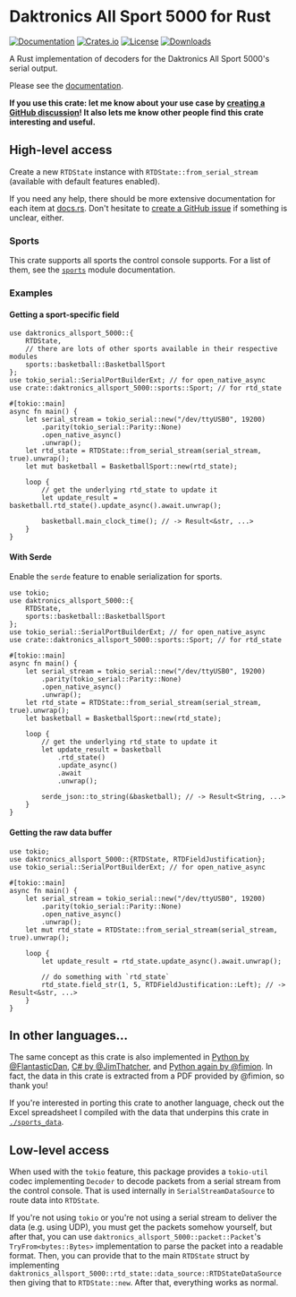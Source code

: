 # Daktronics All Sport 5000 for Rust

[![Documentation](https://docs.rs/daktronics-allsport-5000/badge.svg)](https://docs.rs/daktronics-allsport-5000)
[![Crates.io](https://img.shields.io/crates/v/daktronics-allsport-5000.svg)](https://crates.io/crates/daktronics-allsport-5000)
[![License](https://img.shields.io/crates/l/daktronics-allsport-5000.svg)](https://github.com/daktronics-allsport-5000-rs/iced/blob/master/LICENSE)
[![Downloads](https://img.shields.io/crates/d/daktronics-allsport-5000.svg)](https://crates.io/crates/daktronics-allsport-5000)

A Rust implementation of decoders for the Daktronics All Sport 5000's serial
output.

Please see the [documentation](https://docs.rs/daktronics-allsport-5000).

**If you use this crate: let me know about your use case by
[creating a GitHub discussion](https://github.com/zabackary/daktronics-allsport-5000-rs/discussions)!
It also lets me know other people find this crate interesting and useful.**

## High-level access

Create a new `RTDState` instance with `RTDState::from_serial_stream` (available
with default features enabled).

If you need any help, there should be more extensive documentation for each item
at [docs.rs](https://docs.rs/daktronics-allsport-5000). Don't hesitate to
[create a GitHub issue](https://github.com/zabackary/daktronics-allsport-5000-rs/issues)
if something is unclear, either.

### Sports

This crate supports all sports the control console supports. For a list of them,
see the
[`sports`](https://docs.rs/daktronics-allsport-5000/latest/daktronics_allsport_5000/sports/index.html)
module documentation.

### Examples

#### Getting a sport-specific field

```no_run
use daktronics_allsport_5000::{
    RTDState,
    // there are lots of other sports available in their respective modules
    sports::basketball::BasketballSport
};
use tokio_serial::SerialPortBuilderExt; // for open_native_async
use crate::daktronics_allsport_5000::sports::Sport; // for rtd_state

#[tokio::main]
async fn main() {
    let serial_stream = tokio_serial::new("/dev/ttyUSB0", 19200)
        .parity(tokio_serial::Parity::None)
        .open_native_async()
        .unwrap();
    let rtd_state = RTDState::from_serial_stream(serial_stream, true).unwrap();
    let mut basketball = BasketballSport::new(rtd_state);

    loop {
        // get the underlying rtd_state to update it
        let update_result = basketball.rtd_state().update_async().await.unwrap();

        basketball.main_clock_time(); // -> Result<&str, ...>
    }
}
```

#### With Serde

Enable the `serde` feature to enable serialization for sports.

```ignore
use tokio;
use daktronics_allsport_5000::{
    RTDState,
    sports::basketball::BasketballSport
};
use tokio_serial::SerialPortBuilderExt; // for open_native_async
use crate::daktronics_allsport_5000::sports::Sport; // for rtd_state

#[tokio::main]
async fn main() {
    let serial_stream = tokio_serial::new("/dev/ttyUSB0", 19200)
        .parity(tokio_serial::Parity::None)
        .open_native_async()
        .unwrap();
    let rtd_state = RTDState::from_serial_stream(serial_stream, true).unwrap();
    let basketball = BasketballSport::new(rtd_state);

    loop {
        // get the underlying rtd_state to update it
        let update_result = basketball
            .rtd_state()
            .update_async()
            .await
            .unwrap();

        serde_json::to_string(&basketball); // -> Result<String, ...>
    }
}
```

#### Getting the raw data buffer

```no_run
use tokio;
use daktronics_allsport_5000::{RTDState, RTDFieldJustification};
use tokio_serial::SerialPortBuilderExt; // for open_native_async

#[tokio::main]
async fn main() {
    let serial_stream = tokio_serial::new("/dev/ttyUSB0", 19200)
        .parity(tokio_serial::Parity::None)
        .open_native_async()
        .unwrap();
    let mut rtd_state = RTDState::from_serial_stream(serial_stream, true).unwrap();

    loop {
        let update_result = rtd_state.update_async().await.unwrap();

        // do something with `rtd_state`
        rtd_state.field_str(1, 5, RTDFieldJustification::Left); // -> Result<&str, ...>
    }
}
```

## In other languages...

The same concept as this crate is also implemented in
[Python by @FlantasticDan](https://github.com/FlantasticDan/scorebox-consoles),
[C# by @JimThatcher](https://github.com/JimThatcher/sport-streamer), and
[Python again by @fimion](https://github.com/fimion/pydak). In fact, the data in
this crate is extracted from a PDF provided by @fimion, so thank you!

If you're interested in porting this crate to another language, check out the
Excel spreadsheet I compiled with the data that underpins this crate in
[`./sports_data`](./sports_data/).

## Low-level access

When used with the `tokio` feature, this package provides a `tokio-util` codec
implementing `Decoder` to decode packets from a serial stream from the control
console. That is used internally in `SerialStreamDataSource` to route data into
`RTDState`.

If you're not using `tokio` or you're not using a serial stream to deliver the
data (e.g. using UDP), you must get the packets somehow yourself, but after
that, you can use `daktronics_allsport_5000::packet::Packet`'s
`TryFrom<bytes::Bytes>` implementation to parse the packet into a readable
format. Then, you can provide that to the main `RTDState` struct by implementing
`daktronics_allsport_5000::rtd_state::data_source::RTDStateDataSource` then
giving that to `RTDState::new`. After that, everything works as normal.
